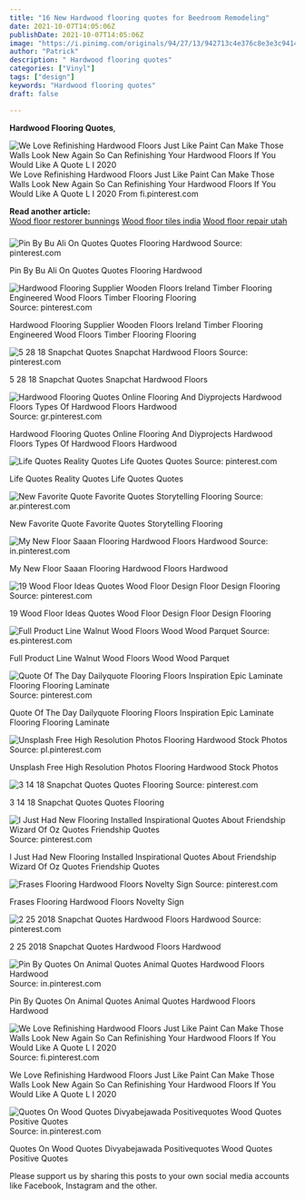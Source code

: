 ```yaml
---
title: "16 New Hardwood flooring quotes for Beedroom Remodeling"
date: 2021-10-07T14:05:06Z
publishDate: 2021-10-07T14:05:06Z
image: "https://i.pinimg.com/originals/94/27/13/942713c4e376c8e3e3c9414c124a92db.jpg"
author: "Patrick"
description: " Hardwood flooring quotes"
categories: ["Vinyl"]
tags: ["design"]
keywords: "Hardwood flooring quotes"
draft: false

---
```

<!-- Head tag Code -->
**Hardwood Flooring Quotes**, 

![We Love Refinishing Hardwood Floors Just Like Paint Can Make Those Walls Look New Again So Can Refinishing Your Hardwood Floors If You Would Like A Quote L I 2020](https://i.pinimg.com/originals/4d/a4/8e/4da48e65e071740b6a06823d35ab4e17.jpg "We Love Refinishing Hardwood Floors Just Like Paint Can Make Those Walls Look New Again So Can Refinishing Your Hardwood Floors If You Would Like A Quote L I 2020")
We Love Refinishing Hardwood Floors Just Like Paint Can Make Those Walls Look New Again So Can Refinishing Your Hardwood Floors If You Would Like A Quote L I 2020 From fi.pinterest.com

**Read another article:**  
[Wood floor restorer bunnings](/wood-floor-restorer-bunnings/)
[Wood floor tiles india](/wood-floor-tiles-india/)
[Wood floor repair utah](/wood-floor-repair-utah/)




### 

 


![Pin By Bu Ali On Quotes Quotes Flooring Hardwood](https://i.pinimg.com/736x/2c/c5/b1/2cc5b1a4f37b0de9dc9b2849abf0aa33.jpg "Pin By Bu Ali On Quotes Quotes Flooring Hardwood")
Source: pinterest.com

Pin By Bu Ali On Quotes Quotes Flooring Hardwood  

![Hardwood Flooring Supplier Wooden Floors Ireland Timber Flooring Engineered Wood Floors Timber Flooring Flooring](https://i.pinimg.com/736x/fa/1d/87/fa1d8746434061b74337c32f04b26bc7--wish-quotes-some-people.jpg "Hardwood Flooring Supplier Wooden Floors Ireland Timber Flooring Engineered Wood Floors Timber Flooring Flooring")
Source: pinterest.com

Hardwood Flooring Supplier Wooden Floors Ireland Timber Flooring Engineered Wood Floors Timber Flooring Flooring  

![5 28 18 Snapchat Quotes Snapchat Hardwood Floors](https://i.pinimg.com/736x/d1/3a/15/d13a152a8f1f98a86f8a2c45106fb2c4.jpg "5 28 18 Snapchat Quotes Snapchat Hardwood Floors")
Source: pinterest.com

5 28 18 Snapchat Quotes Snapchat Hardwood Floors  

![Hardwood Flooring Quotes Online Flooring And Diyprojects Hardwood Floors Types Of Hardwood Floors Hardwood](https://i.pinimg.com/474x/27/30/45/273045db278d2ee88d9d80dd3a018fc9.jpg "Hardwood Flooring Quotes Online Flooring And Diyprojects Hardwood Floors Types Of Hardwood Floors Hardwood")
Source: gr.pinterest.com

Hardwood Flooring Quotes Online Flooring And Diyprojects Hardwood Floors Types Of Hardwood Floors Hardwood  

![Life Quotes Reality Quotes Life Quotes Quotes](https://i.pinimg.com/originals/a9/42/51/a94251bad2694dbcc4c1ab440fcb4eea.jpg "Life Quotes Reality Quotes Life Quotes Quotes")
Source: pinterest.com

Life Quotes Reality Quotes Life Quotes Quotes  

![New Favorite Quote Favorite Quotes Storytelling Flooring](https://i.pinimg.com/originals/9f/23/92/9f2392e2a633424bb7c8d12439d14420.jpg "New Favorite Quote Favorite Quotes Storytelling Flooring")
Source: ar.pinterest.com

New Favorite Quote Favorite Quotes Storytelling Flooring  

![My New Floor Saaan Flooring Hardwood Floors Hardwood](https://i.pinimg.com/originals/50/85/7c/50857cb38d9dbfbf90f95ce9bf7c7ca4.jpg "My New Floor Saaan Flooring Hardwood Floors Hardwood")
Source: in.pinterest.com

My New Floor Saaan Flooring Hardwood Floors Hardwood  

![19 Wood Floor Ideas Quotes Wood Floor Design Floor Design Flooring](https://i.pinimg.com/736x/ac/29/e7/ac29e74d0ba34017d57b43b8a3bb4567.jpg "19 Wood Floor Ideas Quotes Wood Floor Design Floor Design Flooring")
Source: pinterest.com

19 Wood Floor Ideas Quotes Wood Floor Design Floor Design Flooring  

![Full Product Line Walnut Wood Floors Wood Wood Parquet](https://i.pinimg.com/originals/a5/38/39/a5383979a437f11208e574d3bb3b9e6b.jpg "Full Product Line Walnut Wood Floors Wood Wood Parquet")
Source: es.pinterest.com

Full Product Line Walnut Wood Floors Wood Wood Parquet  

![Quote Of The Day Dailyquote Flooring Floors Inspiration Epic Laminate Flooring Flooring Laminate](https://i.pinimg.com/originals/68/00/e0/6800e0ac16b7d760cfe6af3bf76f2943.jpg "Quote Of The Day Dailyquote Flooring Floors Inspiration Epic Laminate Flooring Flooring Laminate")
Source: pinterest.com

Quote Of The Day Dailyquote Flooring Floors Inspiration Epic Laminate Flooring Flooring Laminate  

![Unsplash Free High Resolution Photos Flooring Hardwood Stock Photos](https://i.pinimg.com/originals/86/ad/6e/86ad6ee491ba9d751b8daeb9e199b40d.jpg "Unsplash Free High Resolution Photos Flooring Hardwood Stock Photos")
Source: pl.pinterest.com

Unsplash Free High Resolution Photos Flooring Hardwood Stock Photos  

![3 14 18 Snapchat Quotes Quotes Flooring](https://i.pinimg.com/736x/04/f4/a7/04f4a7b594f6450f2486e7013fff9925.jpg "3 14 18 Snapchat Quotes Quotes Flooring")
Source: pinterest.com

3 14 18 Snapchat Quotes Quotes Flooring  

![I Just Had New Flooring Installed Inspirational Quotes About Friendship Wizard Of Oz Quotes Friendship Quotes](https://i.pinimg.com/originals/d8/fa/41/d8fa411f7a6e62b270a059a25ad0d629.png "I Just Had New Flooring Installed Inspirational Quotes About Friendship Wizard Of Oz Quotes Friendship Quotes")
Source: pinterest.com

I Just Had New Flooring Installed Inspirational Quotes About Friendship Wizard Of Oz Quotes Friendship Quotes  

![Frases Flooring Hardwood Floors Novelty Sign](https://i.pinimg.com/originals/ff/99/cb/ff99cbbd2be1e1cf3a64b17cea5cb018.jpg "Frases Flooring Hardwood Floors Novelty Sign")
Source: pinterest.com

Frases Flooring Hardwood Floors Novelty Sign  

![2 25 2018 Snapchat Quotes Hardwood Floors Hardwood](https://i.pinimg.com/474x/31/9b/52/319b52d4ccab6f618be9cb8ad5d7d96b.jpg "2 25 2018 Snapchat Quotes Hardwood Floors Hardwood")
Source: pinterest.com

2 25 2018 Snapchat Quotes Hardwood Floors Hardwood  

![Pin By Quotes On Animal Quotes Animal Quotes Hardwood Floors Hardwood](https://i.pinimg.com/originals/f5/92/a3/f592a3eb54b281a82232d115dcc7e230.jpg "Pin By Quotes On Animal Quotes Animal Quotes Hardwood Floors Hardwood")
Source: in.pinterest.com

Pin By Quotes On Animal Quotes Animal Quotes Hardwood Floors Hardwood  

![We Love Refinishing Hardwood Floors Just Like Paint Can Make Those Walls Look New Again So Can Refinishing Your Hardwood Floors If You Would Like A Quote L I 2020](https://i.pinimg.com/originals/4d/a4/8e/4da48e65e071740b6a06823d35ab4e17.jpg "We Love Refinishing Hardwood Floors Just Like Paint Can Make Those Walls Look New Again So Can Refinishing Your Hardwood Floors If You Would Like A Quote L I 2020")
Source: fi.pinterest.com

We Love Refinishing Hardwood Floors Just Like Paint Can Make Those Walls Look New Again So Can Refinishing Your Hardwood Floors If You Would Like A Quote L I 2020  

![Quotes On Wood Quotes Divyabejawada Positivequotes Wood Quotes Positive Quotes](https://i.pinimg.com/originals/94/27/13/942713c4e376c8e3e3c9414c124a92db.jpg "Quotes On Wood Quotes Divyabejawada Positivequotes Wood Quotes Positive Quotes")
Source: in.pinterest.com

Quotes On Wood Quotes Divyabejawada Positivequotes Wood Quotes Positive Quotes  

Please support us by sharing this posts to your own social media accounts like Facebook, Instagram and the other.

